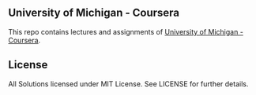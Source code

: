 University of Michigan - Coursera
---

This repo contains lectures and assignments of [University of Michigan - Coursera](https://www.coursera.org/umich).

## License

All Solutions licensed under MIT License. See LICENSE for further details.
